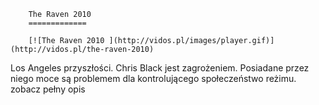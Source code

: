 
        The Raven 2010 
        =============
        
        [![The Raven 2010 ](http://vidos.pl/images/player.gif)](http://vidos.pl/the-raven-2010)
        
        
 Los Angeles przyszłości. Chris Black jest zagrożeniem. Posiadane przez niego moce są problemem dla kontrolującego społeczeństwo reżimu. zobacz pełny opis
    
